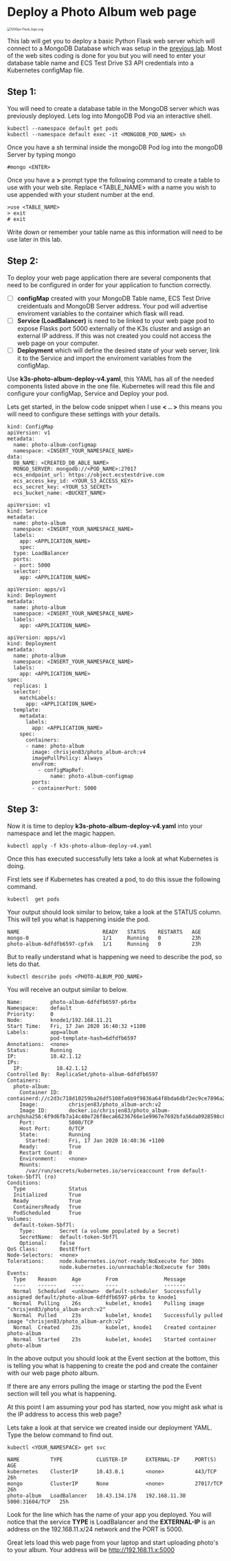 # Deploy a Photo Album web page

<img src="/home/christopher/git/k3s-labs/deploy-photo-album/1200px-Flask_logo.svg.png" alt="1200px-Flask_logo.svg" style="zoom:50%;" />

This lab will get you to deploy a basic Python Flask web server which will connect to a MongoDB Database which was setup in the [previous lab](https://github.com/chrisjen83/k3s-labs/tree/master/deploy-mongo#setup-mongodb-on-k3s-arm64). Most of the web sites coding is done for you but you will need to enter your database table name and ECS Test Drive S3 API credentials into a Kubernetes configMap file.

## Step 1:

You will need to create a database table in the MongoDB server which was previously deployed.  Lets log into MongoDB Pod via an interactive shell.

```
kubectl --namespace default get pods
kubectl --namespace default exec -it <MONGODB_POD_NAME> sh
```

Once you have a sh terminal inside the mongoDB Pod log into the mongoDB Server by typing mongo

```
#mongo <ENTER>
```

Once you have a **>** prompt type the following command to create a table to use with your web site. Replace <TABLE_NAME> with a name you wish to use appended with your student number at the end.

```
>use <TABLE_NAME>
> exit
# exit
```

Write down or remember your table name as this information will need to be use later in this lab.

## Step 2:

To deploy your web page application there are several components that need to be configured in order for your application to function correctly.

- [ ] **configMap** created with your MongoDB Table name, ECS Test Drive creidentuals and MongoDB Server address.  Your pod will advertise enviroment variables to the container which flask will read.
- [ ] **Service (LoadBalancer)** is need to be linked to your web page pod to expose Flasks port 5000 externally of the K3s cluster and assign an external IP address. If this was not created you could not access the web page on your computer.
- [ ] **Deployment** which will define the desired state of your web server, link it to the Service and import the enviroment variables from the configMap.

Use **k3s-photo-album-deploy-v4.yaml**, this YAML has all of the needed components listed above in the one file.  Kubernetes will read this file and configure your configMap, Service and Deploy your pod.

Lets get started, in the below code snippet when I use **< .. >** this means you will need to configure these settings with your details.

```
kind: ConfigMap
apiVersion: v1
metadata:
  name: photo-album-configmap
  namespace: <INSERT_YOUR_NAMESPACE_NAME>
data:
  DB_NAME: <CREATED_DB_ABLE_NAME>
  MONGO_SERVER: mongodb://<POD_NAME>:27017
  ecs_endpoint_url: https://object.ecstestdrive.com
  ecs_access_key_id: <YOUR_S3_ACCESS_KEY>
  ecs_secret_key: <YOUR_S3_SECRET>
  ecs_bucket_name: <BUCKET_NAME>
```

```
apiVersion: v1
kind: Service
metadata:
  name: photo-album
  namespace: <INSERT_YOUR_NAMESPACE_NAME>
  labels:
    app: <APPLICATION_NAME>
    spec:
  type: LoadBalancer
  ports:
  - port: 5000
  selector:
    app: <APPLICATION_NAME>
```

```
apiVersion: apps/v1
kind: Deployment
metadata:
  name: photo-album
  namespace: <INSERT_YOUR_NAMESPACE_NAME>
  labels:
    app: <APPLICATION_NAME>
```

```
apiVersion: apps/v1
kind: Deployment
metadata:
  name: photo-album
  namespace: <INSERT_YOUR_NAMESPACE_NAME>
  labels:
    app: <APPLICATION_NAME>
spec:
  replicas: 1
  selector:
    matchLabels:
      app: <APPLICATION_NAME>
  template:
    metadata:
      labels:
        app: <APPLICATION_NAME>
    spec:
      containers:
      - name: photo-album
        image: chrisjen83/photo_album-arch:v4
        imagePullPolicy: Always
        envFrom:
          - configMapRef:
              name: photo-album-configmap
        ports:
        - containerPort: 5000
```



## Step 3:

Now it is time to deploy **k3s-photo-album-deploy-v4.yaml** into your namespace and let the magic happen.

```
kubectl apply -f k3s-photo-album-deploy-v4.yaml
```

Once this has executed successfully lets take a look at what Kubernetes is doing.

First lets see if Kubernetes has created a pod, to do this issue the following command.

```
kubectl  get pods
```

Your output should look similar to below, take a look at the STATUS column.  This will tell you what is happening inside the pod.

```
NAME                           READY   STATUS    RESTARTS   AGE
mongo-0                        1/1     Running   0          23h
photo-album-6dfdfb6597-cpfxk   1/1     Running   0          23h
```

But to really understand what is happening we need to describe the pod, so lets do that.

```
kubectl describe pods <PHOTO-ALBUM_POD_NAME>
```

 You will receive an output similar to below.

```
Name:         photo-album-6dfdfb6597-p6rbx
Namespace:    default
Priority:     0
Node:         knode1/192.168.11.21
Start Time:   Fri, 17 Jan 2020 16:40:32 +1100
Labels:       app=album
              pod-template-hash=6dfdfb6597
Annotations:  <none>
Status:       Running
IP:           10.42.1.12
IPs:
  IP:           10.42.1.12
Controlled By:  ReplicaSet/photo-album-6dfdfb6597
Containers:
  photo-album:
    Container ID:   containerd://c2d3c718d10259ba26df5108fa6b9f9836a64f8bda6dbf2ec9ce7896a2530fa7
    Image:          chrisjen83/photo_album-arch:v2
    Image ID:       docker.io/chrisjen83/photo_album-arch@sha256:6f9d6fb7a14c40e726f8eca66236766e1e9967e7692bfa56da0928598c8aa7cc
    Port:           5000/TCP
    Host Port:      0/TCP
    State:          Running
      Started:      Fri, 17 Jan 2020 16:40:36 +1100
    Ready:          True
    Restart Count:  0
    Environment:    <none>
    Mounts:
      /var/run/secrets/kubernetes.io/serviceaccount from default-token-5bf7l (ro)
Conditions:
  Type              Status
  Initialized       True 
  Ready             True 
  ContainersReady   True 
  PodScheduled      True 
Volumes:
  default-token-5bf7l:
    Type:        Secret (a volume populated by a Secret)
    SecretName:  default-token-5bf7l
    Optional:    false
QoS Class:       BestEffort
Node-Selectors:  <none>
Tolerations:     node.kubernetes.io/not-ready:NoExecute for 300s
                 node.kubernetes.io/unreachable:NoExecute for 300s
Events:
  Type    Reason     Age        From               Message
  ----    ------     ----       ----               -------
  Normal  Scheduled  <unknown>  default-scheduler  Successfully assigned default/photo-album-6dfdfb6597-p6rbx to knode1
  Normal  Pulling    26s        kubelet, knode1    Pulling image "chrisjen83/photo_album-arch:v2"
  Normal  Pulled     23s        kubelet, knode1    Successfully pulled image "chrisjen83/photo_album-arch:v2"
  Normal  Created    23s        kubelet, knode1    Created container photo-album
  Normal  Started    23s        kubelet, knode1    Started container photo-album
```

In the above output you should look at the Event section at the bottom, this is telling you what is happening to create the pod and create the container with our web page photo album.

If there are any errors pulling the image or starting the pod the Event section will tell you what is happening.

At this point I am assuming your pod has started, now you might ask what is the IP address to access this web page? 

Lets take a look at that service we created inside our deployment YAML.  Type the below command to find out.

```
kubectl <YOUR_NAMESPACE> get svc
```

```
NAME          TYPE           CLUSTER-IP      EXTERNAL-IP     PORT(S)          AGE
kubernetes    ClusterIP      10.43.0.1       <none>          443/TCP          26h
mongo         ClusterIP      None            <none>          27017/TCP        26h
photo-album   LoadBalancer   10.43.134.178   192.168.11.30   5000:31604/TCP   25h

```

Look for the line which has the name of your app you deployed.  You will notice that the service **TYPE** is LoadBalancer and the **EXTERNAL-IP** is an address on the 192.168.11.x/24 network and the PORT is 5000.

Great lets load this web page from your laptop and start uploading photo's to your album.  Your address will be http://192.168.11.x:5000